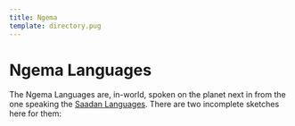```yaml
---
title: Ngema
template: directory.pug
---
```


# Ngema Languages
<!--{#top.center}-->
The Ngema Languages are, in-world, spoken on the planet next in from the one speaking the [Saadan Languages](../saadan/). There are two incomplete sketches here for them:
